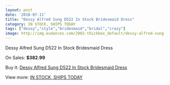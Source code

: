 ```yaml
---
layout: post
date: '2018-07-11'
title: "Dessy Alfred Sung D522 In Stock Bridesmaid Dress"
category: IN STOCK, SHIPS TODAY
tags: ["dessy","style","bridesmaid","bridal","crazy"]
image: http://img.eudances.com/2982-thickbox_default/dessy-alfred-sung-d522-in-stock-bridesmaid-dress.jpg
---
```

Dessy Alfred Sung D522 In Stock Bridesmaid Dress

On Sales: **$382.99**
<a href="https://www.eudances.com/en/in-stock-ships-today/1037-dessy-alfred-sung-d522-in-stock-bridesmaid-dress.html"><amp-img layout="responsive" width="600" height="600" src="//img.eudances.com/2982-thickbox_default/dessy-alfred-sung-d522-in-stock-bridesmaid-dress.jpg" alt="Dessy Alfred Sung D522 In Stock Bridesmaid Dress 0" /></a>
<a href="https://www.eudances.com/en/in-stock-ships-today/1037-dessy-alfred-sung-d522-in-stock-bridesmaid-dress.html"><amp-img layout="responsive" width="600" height="600" src="//img.eudances.com/2987-thickbox_default/dessy-alfred-sung-d522-in-stock-bridesmaid-dress.jpg" alt="Dessy Alfred Sung D522 In Stock Bridesmaid Dress 1" /></a>
<a href="https://www.eudances.com/en/in-stock-ships-today/1037-dessy-alfred-sung-d522-in-stock-bridesmaid-dress.html"><amp-img layout="responsive" width="600" height="600" src="//img.eudances.com/2986-thickbox_default/dessy-alfred-sung-d522-in-stock-bridesmaid-dress.jpg" alt="Dessy Alfred Sung D522 In Stock Bridesmaid Dress 2" /></a>
<a href="https://www.eudances.com/en/in-stock-ships-today/1037-dessy-alfred-sung-d522-in-stock-bridesmaid-dress.html"><amp-img layout="responsive" width="600" height="600" src="//img.eudances.com/2985-thickbox_default/dessy-alfred-sung-d522-in-stock-bridesmaid-dress.jpg" alt="Dessy Alfred Sung D522 In Stock Bridesmaid Dress 3" /></a>
<a href="https://www.eudances.com/en/in-stock-ships-today/1037-dessy-alfred-sung-d522-in-stock-bridesmaid-dress.html"><amp-img layout="responsive" width="600" height="600" src="//img.eudances.com/2984-thickbox_default/dessy-alfred-sung-d522-in-stock-bridesmaid-dress.jpg" alt="Dessy Alfred Sung D522 In Stock Bridesmaid Dress 4" /></a>
<a href="https://www.eudances.com/en/in-stock-ships-today/1037-dessy-alfred-sung-d522-in-stock-bridesmaid-dress.html"><amp-img layout="responsive" width="600" height="600" src="//img.eudances.com/2983-thickbox_default/dessy-alfred-sung-d522-in-stock-bridesmaid-dress.jpg" alt="Dessy Alfred Sung D522 In Stock Bridesmaid Dress 5" /></a>

Buy it: [Dessy Alfred Sung D522 In Stock Bridesmaid Dress](https://www.eudances.com/en/in-stock-ships-today/1037-dessy-alfred-sung-d522-in-stock-bridesmaid-dress.html "Dessy Alfred Sung D522 In Stock Bridesmaid Dress")

View more: [IN STOCK, SHIPS TODAY](https://www.eudances.com/en/5-in-stock-ships-today "IN STOCK, SHIPS TODAY")